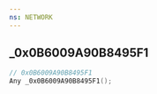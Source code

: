 ```yaml
---
ns: NETWORK
---
```

## _0x0B6009A90B8495F1

```c
// 0x0B6009A90B8495F1
Any _0x0B6009A90B8495F1();
```

